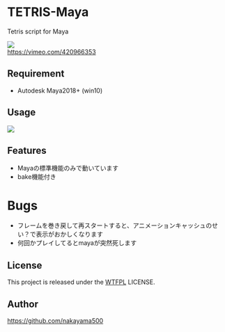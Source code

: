 # TETRIS-Maya
Tetris script for Maya  

[![](https://i.vimeocdn.com/video/896471122_800x600.jpg)](https://vimeo.com/420966353)  
https://vimeo.com/420966353

## Requirement
- Autodesk Maya2018+ (win10)

## Usage
![](usage1.gif)

## Features
- Mayaの標準機能のみで動いています
- bake機能付き

# Bugs
- フレームを巻き戻して再スタートすると、アニメーションキャッシュのせい？で表示がおかしくなります
- 何回かプレイしてるとmayaが突然死します

## License
This project is released under the [WTFPL](http://www.wtfpl.net) LICENSE.

## Author
https://github.com/nakayama500

